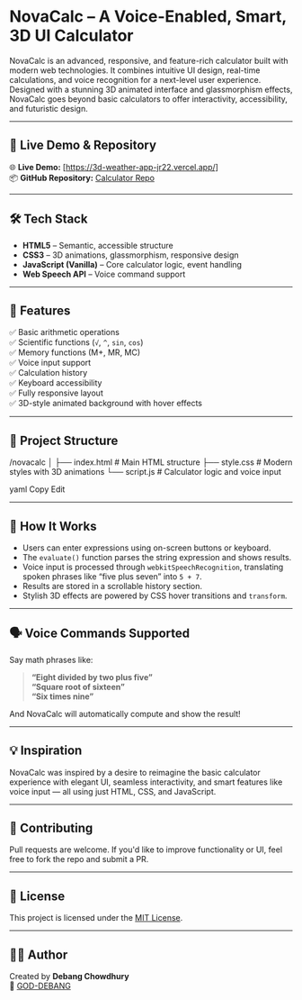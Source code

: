 # NovaCalc – A Voice-Enabled, Smart, 3D UI Calculator

NovaCalc is an advanced, responsive, and feature-rich calculator built with modern web technologies. It combines intuitive UI design, real-time calculations, and voice recognition for a next-level user experience. Designed with a stunning 3D animated interface and glassmorphism effects, NovaCalc goes beyond basic calculators to offer interactivity, accessibility, and futuristic design.

---

## 🚀 Live Demo & Repository

🌐 **Live Demo:** [https://3d-weather-app-jr22.vercel.app/]  
📦 **GitHub Repository:** [Calculator Repo ](https://github.com/GOD-DEBANG/3d-calculator)

---

## 🛠 Tech Stack

- **HTML5** – Semantic, accessible structure  
- **CSS3** – 3D animations, glassmorphism, responsive design  
- **JavaScript (Vanilla)** – Core calculator logic, event handling  
- **Web Speech API** – Voice command support  

---

## 🔑 Features

✅ Basic arithmetic operations  
✅ Scientific functions (`√`, `^`, `sin`, `cos`)  
✅ Memory functions (M+, MR, MC)  
✅ Voice input support  
✅ Calculation history  
✅ Keyboard accessibility  
✅ Fully responsive layout  
✅ 3D-style animated background with hover effects  

---

## 📂 Project Structure

/novacalc
│
├── index.html # Main HTML structure
├── style.css # Modern styles with 3D animations
└── script.js # Calculator logic and voice input

yaml
Copy
Edit

---

## 🧠 How It Works

- Users can enter expressions using on-screen buttons or keyboard.
- The `evaluate()` function parses the string expression and shows results.
- Voice input is processed through `webkitSpeechRecognition`, translating spoken phrases like “five plus seven” into `5 + 7`.
- Results are stored in a scrollable history section.
- Stylish 3D effects are powered by CSS hover transitions and `transform`.

---

## 🗣️ Voice Commands Supported

Say math phrases like:

> **“Eight divided by two plus five”**  
> **“Square root of sixteen”**  
> **“Six times nine”**

And NovaCalc will automatically compute and show the result!

---

## 💡 Inspiration

NovaCalc was inspired by a desire to reimagine the basic calculator experience with elegant UI, seamless interactivity, and smart features like voice input — all using just HTML, CSS, and JavaScript.

---

## 🙌 Contributing

Pull requests are welcome. If you'd like to improve functionality or UI, feel free to fork the repo and submit a PR.

---

## 📄 License

This project is licensed under the [MIT License](LICENSE).

---

## 👨‍💻 Author

Created by **Debang Chowdhury**  
🔗 [GOD-DEBANG](https://github.com/GOD-DEBANG)
